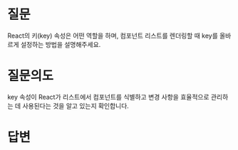 # 질문
React의 키(key) 속성은 어떤 역할을 하며, 컴포넌트 리스트를 렌더링할 때 key를 올바르게 설정하는 방법을 설명해주세요.

# 질문의도
key 속성이 React가 리스트에서 컴포넌트를 식별하고 변경 사항을 효율적으로 관리하는 데 사용된다는 것을 알고 있는지 확인합니다.

# 답변
